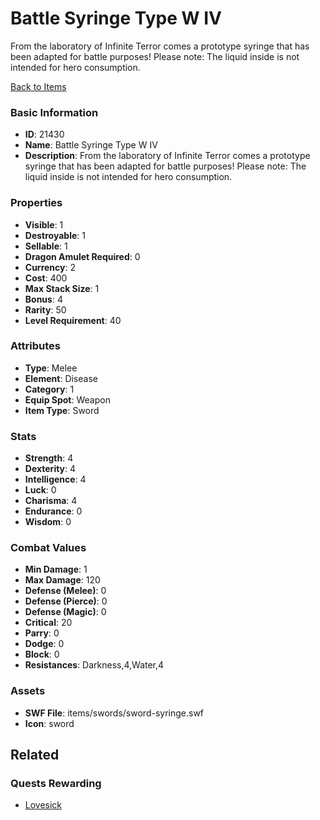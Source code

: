 # Battle Syringe Type W IV

From the laboratory of Infinite Terror comes a prototype syringe that has been adapted for battle purposes! Please note: The liquid inside is not intended for hero consumption.

[Back to Items](../items.md)

### Basic Information

- **ID**: 21430
- **Name**: Battle Syringe Type W IV
- **Description**: From the laboratory of Infinite Terror comes a prototype syringe that has been adapted for battle purposes! Please note: The liquid inside is not intended for hero consumption.

### Properties

- **Visible**: 1
- **Destroyable**: 1
- **Sellable**: 1
- **Dragon Amulet Required**: 0
- **Currency**: 2
- **Cost**: 400
- **Max Stack Size**: 1
- **Bonus**: 4
- **Rarity**: 50
- **Level Requirement**: 40

### Attributes

- **Type**: Melee
- **Element**: Disease
- **Category**: 1
- **Equip Spot**: Weapon
- **Item Type**: Sword

### Stats

- **Strength**: 4
- **Dexterity**: 4
- **Intelligence**: 4
- **Luck**: 0
- **Charisma**: 4
- **Endurance**: 0
- **Wisdom**: 0

### Combat Values

- **Min Damage**: 1
- **Max Damage**: 120
- **Defense (Melee)**: 0
- **Defense (Pierce)**: 0
- **Defense (Magic)**: 0
- **Critical**: 20
- **Parry**: 0
- **Dodge**: 0
- **Block**: 0
- **Resistances**: Darkness,4,Water,4

### Assets

- **SWF File**: items/swords/sword-syringe.swf
- **Icon**: sword

## Related

### Quests Rewarding

- [Lovesick](../quests/2033-lovesick.md)

